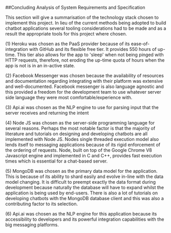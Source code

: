 ##Concluding Analysis of System Requirements and Specification

This section will give a summarisation of the technology stack chosen to implement this project. In lieu of the current methods being adopted to build chatbot applications several tooling considerations had to be made and as a result the appropriate tools for this project where chosen. 

(1) Heroku was chosen as the PaaS provider because of its ease-of-integration with GitHub and its flexible free tier. It provides 550 hours of up-time. This tier also allows for the app to 'sleep' when not being pinged with HTTP requests, therefore, not eroding the up-time quota of hours when the app is not is in an in-active state.

(2) Facebook Messenger was chosen because the availability of resources and documentation regarding integrating with their platform was extensive and well-documented. Facebook messenger is also language agnostic and this provided a freedom for the development team to use whatever server side language they were most comfortable/experience with.

(3) Api.ai was chosen as the NLP engine to use for parsing input that the server receives and returning the intent

(4) Node JS was chosen as the server-side programming language for several reasons. Perhaps the most notable factor is that the majority of literature and tutorials on designing and developing chatbots are all implemented with Node JS. Nodes single threaded execution model also lends itself to messaging applications because of its rigid enforcement of the ordering of requests. Node, built on top of the Google Chrome V8 Javascript engine and implemented in C and C++, provides fast execution times which is essential for a chat-based server.

(5) MongoDB was chosen as the primary data model for the application. This is because of its ability to shard easily and evolve in-line with the data model changing. It is difficult to preempt exactly the data format during development because naturally the database will have to expand whilst the application is being used by end-users. There is also a lot of tutorials on developing chatbots with the MongoDB database client and this was also a contributing factor to its selection.


(6) Api.ai was chosen as the NLP engine for this application because its accessibility to developers and its powerful integration capabilities with the big messaging platforms. 









